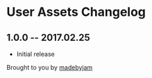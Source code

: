 # User Assets Changelog

## 1.0.0 -- 2017.02.25

* Initial release

Brought to you by [madebyjam](https://madebyjam.com)
